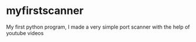 # myfirstscanner
My first python program, I made a very simple port scanner with the help of youtube videos 
